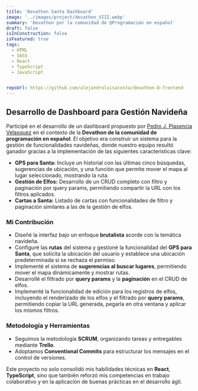 ```yaml
---
title: 'Devathon Santa Dashboard'
image: '../images/project/devathon_VIII.webp'
summary: 'Devathon por la comunidad de @Programación en español'
draft: false
isInConstruction: false
isFeatured: true
tags:
  - HTML
  - SASS
  - React
  - TypeScript
  - JavaScript


repoUrl: https://github.com/alejandroluisacosta/devathon-8-frontend
---
```


## Desarrollo de Dashboard para Gestión Navideña  

Participé en el desarrollo de un dashboard propuesto por [Pedro J. Plasencia Velasquez](https://www.linkedin.com/in/pedroplasencia/) en el contexto de la **Devathon de la comunidad de programación en español**. El objetivo era construir un sistema para la gestión de funcionalidades navideñas, donde nuestro equipo resultó ganador gracias a la implementación de las siguientes características clave:  

- **GPS para Santa:** Incluye un historial con las últimas cinco búsquedas, sugerencias de ubicación, y una función que permite mover el mapa al lugar seleccionado, mostrando la ruta.  
- **Gestión de Elfos:** Desarrollo de un CRUD completo con filtro y paginación por query params, permitiendo compartir la URL con los filtros aplicados.  
- **Cartas a Santa:** Listado de cartas con funcionalidades de filtro y paginación similares a las de la gestión de elfos.  

### Mi Contribución  

- Diseñé la interfaz bajo un enfoque **brutalista** acorde con la temática navideña.  
- Configuré las **rutas** del sistema y gestioné la funcionalidad del **GPS para Santa**, que solicita la ubicación del usuario y establece una ubicación predeterminada si se rechaza el permiso.  
- Implementé el sistema de **sugerencias al buscar lugares**, permitiendo mover el mapa dinámicamente y mostrar rutas.  
- Desarrollé el filtrado por **query params** y la **paginación** en el CRUD de elfos.  
- Implementé la funcionalidad de edición para los registros de elfos, incluyendo el renderizado de los elfos y el filtrado por **query params**, permitiendo copiar la URL generada, pegarla en otra ventana y aplicar los mismos filtros.  

### Metodología y Herramientas  

- Seguimos la metodología **SCRUM**, organizando tareas y entregables mediante **Trello**.  
- Adoptamos **Conventional Commits** para estructurar los mensajes en el control de versiones.  

Este proyecto no solo consolidó mis habilidades técnicas en **React**, **TypeScript**, sino que también reforzó mis competencias en trabajo colaborativo y en la aplicación de buenas prácticas en el desarrollo ágil.  
